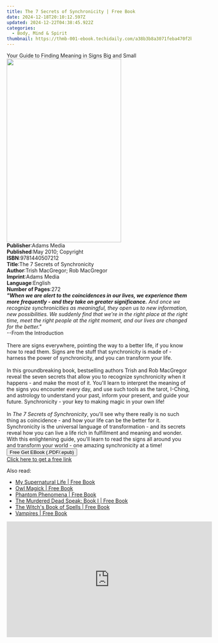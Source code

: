 ```yaml
---
title: The 7 Secrets of Synchronicity | Free Book
date: 2024-12-18T20:10:12.597Z
updated: 2024-12-22T04:38:45.922Z
categories:
  - Body, Mind & Spirit
thumbnail: https://thmb-001-ebook.techidaily.com/a38b3b8a3071feba470f2b5d602ab2985e04c42987ff33e7e092ffe165a5dce5.jpg
---
```

<main id="book-container">
  <div class="flex flex-col">
    <div class="book-brief flex-1 py-6 px-4 sm:p-6 md:py-10 md:px-8">
      <!-- brief-->
      <div class="book-brief-main">
        Your Guide to Finding Meaning in Signs Big and Small
      </div>
    </div>
    <div
      class="book-meta-info flex-1 grid gap-4 col-start-1 col-end-3 row-start-1 sm:mb-6 sm:grid-cols-4 lg:gap-6 lg:col-start-2 lg:row-end-6 lg:row-span-6 lg:mb-0"
    >
      <div
        class="book-meta-info-left place-content-center mt-4 p-4 text-sm leading-6 col-start-2 col-span-2 dark:text-slate-400"
      >
        <img
          class="w-full h-500 object-cover rounded-lg sm:h-255 sm:col-span-2 lg:col-span-full"
          src="https://img-001-ebook.techidaily.com/28f5ac18f01715bacce406bde28a115cafd33f087214b8748b16676aa5741368.jpg"
          alt=""
          width="312"
          height="500"
        />
      </div>
      <div
        class="book-meta-info-right mt-2 col-start-1 row-start-2 col-span-3 self-center"
      >
        <!-- meta data  -->
        <div class="flex flex-col px-4 md:px-8">
          <div class="flex-1">
            <strong>Publisher</strong>:<span class="px-2">Adams Media</span>
          </div>
          <div class="flex-1">
            <strong>Published</strong>:<span class="px-2"
              >May 2010; Copyright</span
            >
          </div>
          <div class="flex-1">
            <strong>ISBN</strong>:<span class="px-2">9781440507212</span>
          </div>
          <div class="flex-1">
            <strong>Title</strong>:<span class="px-2"
              >The 7 Secrets of Synchronicity</span
            >
          </div>
          <div class="flex-1">
            <strong>Author</strong>:<span class="px-2"
              >Trish MacGregor; Rob MacGregor</span
            >
          </div>
          <div class="flex-1">
            <strong>Imprint</strong>:<span class="px-2">Adams Media</span>
          </div>
          <div class="flex-1">
            <strong>Language</strong>:<span class="px-2">English</span>
          </div>
          <div class="flex-1">
            <strong>Number of Pages</strong>:<span class="px-2">272</span>
          </div>
        </div>
      </div>
    </div>
    <div class="book-description flex-1 py-6 px-4 sm:p-6 md:py-10 md:px-8">
      <div class="book-description-main">
        <div accordion-content="" id="description">
          <b
            ><i
              >"When we are alert to the coincidences in our lives, we
              experience them more frequently - and they take on greater
              significance.</i
            ></b
          ><i>
            And once we recognize synchronicities as meaningful, they open us to
            new information, new possibilities. We suddenly find that we're in
            the right place at the right time, meet the right people at the
            right moment, and our lives are changed for the better."</i
          ><br />--From the Introduction<br /><br />There are signs everywhere,
          pointing the way to a better life, if you know how to read them. Signs
          are the stuff that synchronicity is made of - harness the power of
          synchronicity, and you can transform your life. <br /><br />In this
          groundbreaking book, bestselling authors Trish and Rob MacGregor
          reveal the seven secrets that allow you to recognize synchronicity
          when it happens - and make the most of it. You'll learn to interpret
          the meaning of the signs you encounter every day, and use such tools
          as the tarot, I-Ching, and astrology to understand your past, inform
          your present, and guide your future. Synchronicity - your key to
          making magic in your own life!<br /><br />In
          <i>The 7 Secrets of Synchronicity</i>, you'll see why there really is
          no such thing as coincidence - and how your life can be the better for
          it. Synchronicity is the universal language of transformation - and
          its secrets reveal how you can live a life rich in fulfillment and
          meaning and wonder. With this enlightening guide, you'll learn to read
          the signs all around you and transform your world - one amazing
          synchronicity at a time!
        </div>
        <div class="accordion-fader"></div>
      </div>
    </div>
    <div class="book-excerpts flex-1 py-6 px-4 sm:p-6 md:py-10 md:px-8"></div>
    <div
      class="book-about-author flex-1 py-6 px-4 sm:p-6 md:py-10 md:px-8"
    ></div>
    <div class="book-free-get flex-1 py-6 px-4 sm:p-6 md:py-10 md:px-8">
      <button
        id="btn-free-get"
        class="bg-blue-500 hover:bg-blue-700 text-white font-bold py-2 px-4 rounded"
      >
        Free Get EBook (.PDF/.epub)
      </button>
      <div id="countdown-display" class="px-2 text-lg mt-2"></div>
      <a
        id="free-link"
        class="hidden bg-blue-500 hover:bg-blue-700 text-white font-bold py-2 px-4 rounded"
        href="https://www.ebooks.com/en-us/book/95687991/the-7-secrets-of-synchronicity/trish-macgregor/"
        target="_blank"
        >Click here to get a free link</a
      >
    </div>
    <script>
      let countdownTime = 0;
      let countdownInterval = null;
      document
        .getElementById('btn-free-get')
        .addEventListener('click', startCountdown);
      function startCountdown() {
        countdownTime = new Date().getTime() + 60000 * 3;
        countdownInterval = setInterval(updateCountdown, 1000);
        document.getElementById('btn-free-get').disabled = true;
        document
          .getElementById('btn-free-get')
          .classList.add('bg-gray-500', 'cursor-not-allowed');
      }
      function updateCountdown() {
        let currentTime = new Date().getTime();
        let timeLeft = countdownTime - currentTime;
        let secondsLeft = Math.floor(timeLeft / 1000);
        document.getElementById('countdown-display').innerHTML =
          `Remaining time: ${secondsLeft} seconds.`;
        if (secondsLeft <= 0) {
          clearInterval(countdownInterval);
          document.getElementById('btn-free-get').classList.add('hidden');
          document.getElementById('free-link').classList.remove('hidden');
          document.getElementById('countdown-display').innerHTML = '';
        }
      }
    </script>
  </div>
</main>

<ins class="adsbygoogle"
      style="display:block"
      data-ad-client="ca-pub-7571918770474297"
      data-ad-slot="8358498916"
      data-ad-format="auto"
      data-full-width-responsive="true"></ins>
    

<span class="atpl-alsoreadstyle">Also read:</span>
<div><ul>
<li><a href="https://novels-ebooks.techidaily.com/211166476-9798822924871-my-supernatural-life/"><u>My Supernatural Life | Free Book</u></a></li>
<li><a href="https://novels-ebooks.techidaily.com/211166456-9780760388310-owl-magick/"><u>Owl Magick | Free Book</u></a></li>
<li><a href="https://novels-ebooks.techidaily.com/211166448-9780760388983-phantom-phenomena/"><u>Phantom Phenomena | Free Book</u></a></li>
<li><a href="https://novels-ebooks.techidaily.com/211166535-9781958104088-the-murdered-dead-speak-book-i/"><u>The Murdered Dead Speak: Book I | Free Book</u></a></li>
<li><a href="https://novels-ebooks.techidaily.com/211166459-9780711289628-the-witchs-book-of-spells/"><u>The Witch's Book of Spells | Free Book</u></a></li>
<li><a href="https://novels-ebooks.techidaily.com/211166455-9780760390245-vampires/"><u>Vampires | Free Book</u></a></li>
</ul></div>

<!-- affiliate ads begin -->
<iframe width="560" height="315" src="https://www.youtube.com/embed/T-ssCD10v2M?si=WVWGNayUiCAkMZzZ" title="YouTube video player" frameborder="0" allow="accelerometer; autoplay; clipboard-write; encrypted-media; gyroscope; picture-in-picture; web-share" referrerpolicy="strict-origin-when-cross-origin" allowfullscreen></iframe>
<!-- affiliate ads end -->

